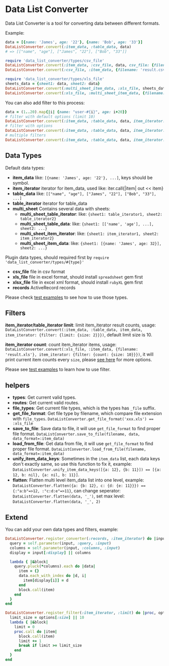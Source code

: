 # Data List Converter

Data List Converter is a tool for converting data between different formats.

Example:

```ruby
data = [{name: 'James', age: '22'}, {name: 'Bob', age: '33'}]
DataListConverter.convert(:item_data, :table_data, data)
# => [["name", "age"], ["James", "22"], ["Bob", "33"]] 

require 'data_list_converter/types/csv_file'
DataListConverter.convert(:item_data, :csv_file, data, csv_file: {filename: 'result.csv'})
DataListConverter.convert(:csv_file, :item_data, {filename: 'result.csv'}) == data

require 'data_list_converter/types/xls_file'
sheets_data = {sheet1: data, sheet2: data}
DataListConverter.convert(:multi_sheet_item_data, :xls_file, sheets_data, xls_file: {filename: 'result.xls'})
DataListConverter.convert(:xls_file, :multi_sheet_item_data, {filename: 'result.xls'}) == sheets_data
```

You can also add filter to this process:

```ruby
data = (1..20).map{|i| {name: "user-#{i}", age: i+20}}
# filter with default options (limit 10)
DataListConverter.convert(:item_data, :table_data, data, item_iterator: {filter: :limit})
# filter with options
DataListConverter.convert(:item_data, :table_data, data, item_iterator: {filter: {limit: {size: 2}}})
# multiple filters
DataListConverter.convert(:item_data, :table_data, data, item_iterator: {filter: [{limit: {size: 12}}, {count: {size: 4}}]})
```

## Data Types

Default data types:

- **item_data** like: `[{name: 'James', age: '22'}, ...]`, keys should be symbol.
- **item_iterator** iterator for item_data, used like: iter.call{|item| out << item}
- **table_data** like: `[["name", "age"], ["James", "22"], ["Bob", "33"], ...]`
- **table_iterator** iterator for table_data
- **multi_sheet** Contains several data with sheets:
    - **multi_sheet_table_iterator**: like: `{sheet1: table_iterator1, sheet2: table_iterator2}`
    - **multi_sheet_table_data**: like: `{sheet1: [['name', 'age'], ...], sheet2: ...}`
    - **multi_sheet_item_iterator**: like: `{sheet1: item_iterator1, sheet2: item_iterator2}`
    - **multi_sheet_item_data**: like: `{sheet1: [{name: 'James', age: 32}], sheet2: ...}`

Plugin data types, should required first by `require 'data_list_converter/types/#{type}'`

- **csv_file** file in csv format
- **xls_file** file in excel format, should install `spreadsheet` gem first
- **xlsx_file** file in excel xml format, should install `rubyXL` gem first
- **records** ActiveRecord records

Please check [test examples](https://github.com/halida/data_list_converter/blob/master/test/types_test.rb) to see how to use those types.

## Filters

**item_iterator/table_iterator limit**: limit item_iterator result counts, usage: `DataListConverter.convert(:item_data, :table_data, item_data, item_iterator: {filter: {limit: {size: 2}}})`, default limit size is 10.

**item_iterator count**: count item_iterator items, usage: `DataListConverter.convert(:xls_file, :item_data, {filename: 'result.xls'}, item_iterator: {filter: {count: {size: 10}}})`, it will print current item counts every `size`, please [see here](https://github.com/halida/data_list_converter/blob/master/lib/data_list_converter/filters/count.rb) for more options.

Please see [test examples](https://github.com/halida/data_list_converter/blob/master/test/filters_test.rb) to learn how to use filter.

## helpers

- **types**: Get current valid types.
- **routes**: Get current valid routes.
- **file_types**: Get current file types, which is the types has `_file` suffix.
- **get_file_format**: Get file type by filename, which compare file extension with `file_types`. `DataListConverter.get_file_format('xxx.xls') == :xls_file`
- **save_to_file**: Save data to file, it will use `get_file_format` to find proper file format.  `DataListConverter.save_to_file(filename, data, data_format=:item_data)`
- **load_from_file**: Get data from file, it will use `get_file_format` to find proper file format. `DataListConverter.load_from_file(filename, data_format=:item_data)`
- **unify_item_data_keys**: Sometimes in the `item_data` list, each data keys don't exactly same, so use this function to fix it, example: `DataListConverter.unify_item_data_keys([{a: 12}, {b: 11}]) == [{a: 12, b: nil}, {a: nil, b: 11}]`.
- **flatten**: Flatten multi level item_data list into one level, example: `DataListConverter.flatten({a: {b: 12}, c: {d: {e: 11}}}) == {:"a:b"=>12, :"c:d:e"=>11}`, can change seperator: `DataListConverter.flatten(data, '_')`, set max level: `DataListConverter.flatten(data, '_', 2)`

## Extend

You can add your own data types and filters, example:

```ruby
DataListConverter.register_converter(:records, :item_iterator) do |input, options|
  query = self.parameter(input, :query, :input)
  columns = self.parameter(input, :columns, :input)
  display = input[:display] || columns

  lambda { |&block|
    query.pluck(*columns).each do |data|
      item = {}
      data.each_with_index do |d, i|
        item[display[i]] = d
      end
      block.call(item)
    end
  }
end

DataListConverter.register_filter(:item_iterator, :limit) do |proc, options|
  limit_size = options[:size] || 10
  lambda { |&block|
    limit = 0
    proc.call do |item|
      block.call(item)
      limit += 1
      break if limit >= limit_size
    end
  }
end
```
